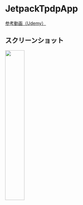 # JetpackTpdpApp

[参考動画（Udemy）](https://www.udemy.com/course/android_jetpack_compose_beginner/)

## スクリーンショット

<img src=https://github.com/misaki-kawaguchi/JetpackTodoApp/assets/60394359/9029187e-69a6-49fa-a078-fbdfbd645f79  width=35%>
